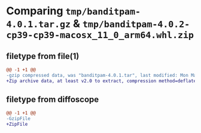 # Comparing `tmp/banditpam-4.0.1.tar.gz` & `tmp/banditpam-4.0.2-cp39-cp39-macosx_11_0_arm64.whl.zip`

## filetype from file(1)

```diff
@@ -1 +1 @@
-gzip compressed data, was "banditpam-4.0.1.tar", last modified: Mon Mar 27 04:18:04 2023, max compression
+Zip archive data, at least v2.0 to extract, compression method=deflate
```

## filetype from diffoscope

```diff
@@ -1 +1 @@
-GzipFile
+ZipFile
```

